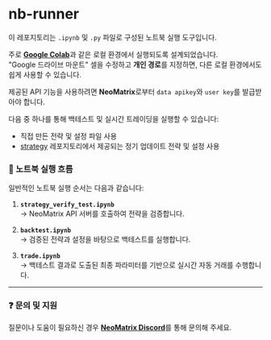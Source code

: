 # nb-runner

이 레포지토리는 `.ipynb` 및 `.py` 파일로 구성된 노트북 실행 도구입니다.

주로 [**Google Colab**](https://colab.research.google.com)과 같은 로컬 환경에서 실행되도록 설계되었습니다.  
"Google 드라이브 마운트" 셀을 수정하고 **개인 경로**를 지정하면, 다른 로컬 환경에서도 쉽게 사용할 수 있습니다.

제공된 API 기능을 사용하려면 **NeoMatrix**로부터 `data apikey`와 `user key`를 발급받아야 합니다.

다음 중 하나를 통해 백테스트 및 실시간 트레이딩을 실행할 수 있습니다:
- 직접 만든 전략 및 설정 파일 사용  
- [strategy](https://github.com/NeoMatrixAI/strategy) 레포지토리에서 제공되는 정기 업데이트 전략 및 설정 사용

### 📘 노트북 실행 흐름

일반적인 노트북 실행 순서는 다음과 같습니다:

1. **`strategy_verify_test.ipynb`**  
   → NeoMatrix API 서버를 호출하여 전략을 검증합니다.

2. **`backtest.ipynb`**  
   → 검증된 전략과 설정을 바탕으로 백테스트를 실행합니다.

3. **`trade.ipynb`**  
   → 백테스트 결과로 도출된 최종 파라미터를 기반으로 실시간 자동 거래를 수행합니다.

---
### ❓ 문의 및 지원

질문이나 도움이 필요하신 경우 [**NeoMatrix Discord**](https://discord.gg/n6tMdrse)를 통해 문의해 주세요.

